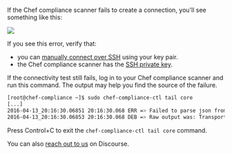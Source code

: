 If the Chef compliance scanner fails to create a connection, you'll see something like this:

![](compliance/connectivity_report_fail_ubuntu1404.png)

If you see this error, verify that:

* you can [manually connect over SSH](#step2) using your key pair.
* the Chef compliance scanner has the [SSH private key](#step3).

If the connectivity test still fails, log in to your Chef compliance scanner and run this command. The output may help you find the source of the failure.

```bash
[root@chef-compliance ~]$ sudo chef-compliance-ctl tail core
[...]
2016-04-13_20:16:30.06851 20:16:30.068 ERR => Failed to parse json from detection run on sshKey://root@10.1.1.37:22 using login key fe5ad500-1319-4c57-637d-ab0dd70aa254: unexpected end of JSON input
2016-04-13_20:16:30.06853 20:16:30.068 DEB => Raw output was: Transport error, can't connect to 'ssh' backend: SSH session could not be established
```

Press Control+C to exit the `chef-compliance-ctl tail core` command.

You can also [reach out to us](https://discourse.chef.io) on Discourse.
